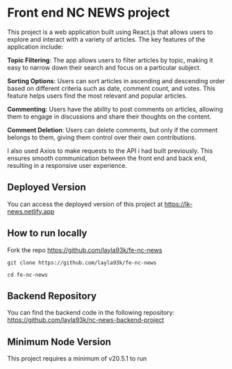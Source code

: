# Front end NC NEWS project 
This project is a web application built using React.js that allows users to explore and interact with a variety of articles. The key features of the application include:

**Topic Filtering**: The app allows users to filter articles by topic, making it easy to narrow down their search and focus on a particular subject.

**Sorting Options**: Users can sort articles in ascending and descending order based on different criteria such as date, comment count, and votes. This feature helps users find the most relevant and popular articles.

**Commenting**: Users have the ability to post comments on articles, allowing them to engage in discussions and share their thoughts on the content.

**Comment Deletion**: Users can delete comments, but only if the comment belongs to them, giving them control over their own contributions.

I also used Axios to make requests to the API i had built previously. This ensures smooth communication between the front end and back end, resulting in a responsive user experience.

## Deployed Version

You can access the deployed version of this project at https://lk-news.netlify.app

## How to run locally
Fork the repo https://github.com/layla93k/fe-nc-news
```
git clone https://github.com/layla93k/fe-nc-news
```
```
cd fe-nc-news
```

## Backend Repository

You can find the backend code in the following repository: https://github.com/layla93k/nc-news-backend-project

## Minimum Node Version

This project requires a minimum of v20.5.1 to run
